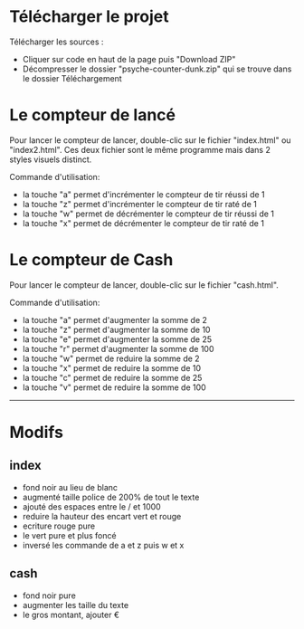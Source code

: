 # Télécharger le projet
Télécharger les sources :
- Cliquer sur code en haut de la page puis "Download ZIP"
- Décompresser le dossier "psyche-counter-dunk.zip" qui se trouve dans le dossier Téléchargement

# Le compteur de lancé
Pour lancer le compteur de lancer, double-clic sur le fichier "index.html" ou "index2.html".
Ces deux fichier sont le même programme mais dans 2 styles visuels distinct.

Commande d'utilisation:
- la touche "a" permet d'incrémenter le compteur de tir réussi de 1
- la touche "z" permet d'incrémenter le compteur de tir raté de 1
- la touche "w" permet de décrémenter le compteur de tir réussi de 1
- la touche "x" permet de décrémenter le compteur de tir raté de 1

# Le compteur de Cash
Pour lancer le compteur de lancer, double-clic sur le fichier "cash.html".

Commande d'utilisation:
- la touche "a" permet d'augmenter la somme de 2
- la touche "z" permet d'augmenter la somme de 10
- la touche "e" permet d'augmenter la somme de 25
- la touche "r" permet d'augmenter la somme de 100
- la touche "w" permet de reduire la somme de 2
- la touche "x" permet de reduire la somme de 10
- la touche "c" permet de reduire la somme de 25
- la touche "v" permet de reduire la somme de 100

---

# Modifs
## index
- fond noir au lieu de blanc
- augmenté taille police de 200% de tout le texte 
- ajouté des espaces entre le / et 1000
- reduire la hauteur des encart vert et rouge
- ecriture rouge pure
- le vert pure et plus foncé
- inversé les commande de a et z puis w et x

## cash
- fond noir pure
- augmenter les taille du texte
- le gros montant, ajouter €
